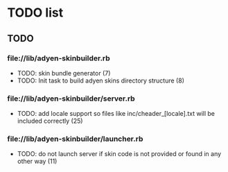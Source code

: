 TODO list
=========

TODO
----

### file://lib/adyen-skinbuilder.rb

* TODO: skin bundle generator (7)
* TODO: Init task to build adyen skins directory structure (8)

### file://lib/adyen-skinbuilder/server.rb

* TODO: add locale support so files like inc/cheader_[locale].txt will be included correctly (25)

### file://lib/adyen-skinbuilder/launcher.rb

* TODO: do not launch server if skin code is not provided or found in any other way (11)

